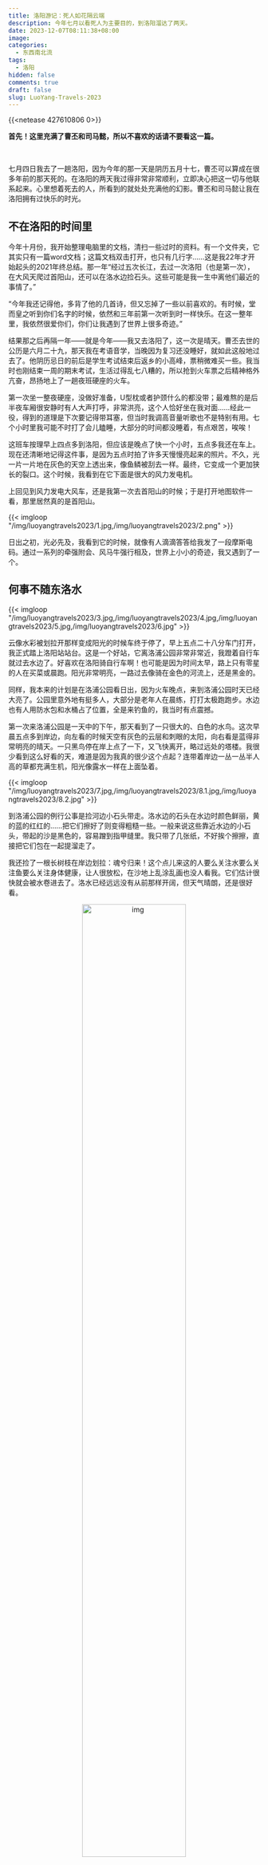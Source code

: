 ```yaml
---
title: 洛阳游记：死人如花隔云端
description: 今年七月以看死人为主要目的，到洛阳溜达了两天。
date: 2023-12-07T08:11:38+08:00
image: 
categories: 
  - 东西南北流
tags:
  - 洛阳
hidden: false
comments: true
draft: false
slug: LuoYang-Travels-2023
---
```

{{<netease 427610806 0>}}

**首先！这里充满了曹丕和司马懿，所以不喜欢的话请不要看这一篇。**

&nbsp;

七月四日我去了一趟洛阳，因为今年的那一天是阴历五月十七，曹丕可以算成在很多年前的那天死的。在洛阳的两天我过得非常非常顺利，立即决心把这一切与他联系起来。心里想着死去的人，所看到的就处处充满他的幻影。曹丕和司马懿让我在洛阳拥有过快乐的时光。

## 不在洛阳的时间里

今年十月份，我开始整理电脑里的文档，清扫一些过时的资料。有一个文件夹，它其实只有一篇word文档；这篇文档双击打开，也只有几行字……这是我22年才开始起头的2021年终总结。那一年“经过五次长江，去过一次洛阳（也是第一次），在大风天爬过首阳山，还可以在洛水边捡石头。这些可能是我一生中离他们最近的事情了。”

“今年我还记得他，多背了他的几首诗，但又忘掉了一些以前喜欢的。有时候，堂而皇之听到你们名字的时候，依然和三年前第一次听到时一样快乐。在这一整年里，我依然很爱你们，你们让我遇到了世界上很多奇迹。”

结果那之后再隔一年——就是今年——我又去洛阳了，这一次是晴天。曹丕去世的公历是六月二十九，那天我在考语音学，当晚因为复习还没睡好，就如此这般地过去了。他阴历忌日的前后是学生考试结束后返乡的小高峰，票稍微难买一些。我当时也刚结束一周的期末考试，生活过得乱七八糟的，所以抢到火车票之后精神格外亢奋，昂扬地上了一趟夜班硬座的火车。

第一次坐一整夜硬座，没做好准备，U型枕或者护颈什么的都没带；最难熬的是后半夜车厢很安静时有人大声打呼，非常洪亮，这个人恰好坐在我对面……经此一役，得到的道理是下次要记得带耳塞，但当时我调高音量听歌也不是特别有用。七个小时里我可能不时打了会儿瞌睡，大部分的时间都没睡着，有点艰苦，唉唉！

这班车按理早上四点多到洛阳，但应该是晚点了快一个小时，五点多我还在车上。现在还清晰地记得这件事，是因为五点时拍了许多天慢慢亮起来的照片。不久，光一片一片地在灰色的天空上透出来，像鱼鳞被刮去一样。最终，它变成一个更加狭长的裂口。这个时候，我看到在它下面是很大的风力发电机。

上回见到风力发电大风车，还是我第一次去首阳山的时候；于是打开地图软件一看，那里居然真的是首阳山。

{{< imgloop "/img/luoyangtravels2023/1.jpg,/img/luoyangtravels2023/2.png" >}}

日出之初，光必先及，我看到它的时候，就像有人滴滴答答给我发了一段摩斯电码。通过一系列的牵强附会、风马牛强行相及，世界上小小的奇迹，我又遇到了一个。

## 何事不随东洛水

{{< imgloop "/img/luoyangtravels2023/3.jpg,/img/luoyangtravels2023/4.jpg,/img/luoyangtravels2023/5.jpg,/img/luoyangtravels2023/6.jpg" >}}

云像水彩被划拉开那样变成阳光的时候车终于停了，早上五点二十八分车门打开，我正式踏上洛阳站站台。这是一个好站，它离洛浦公园非常非常近，我蹬着自行车就过去水边了。好喜欢在洛阳骑自行车啊！也可能是因为时间太早，路上只有零星的人在买菜或晨跑。阳光非常明亮，一路过去像骑在金色的河流上，还是黑金的。

同样，我本来的计划是在洛浦公园看日出，因为火车晚点，来到洛浦公园时天已经大亮了。公园里意外地有挺多人，大部分是老年人在晨练，打打太极跑跑步。水边也有人用防水包和水桶占了位置，全是来钓鱼的，我当时有点震撼。

第一次来洛浦公园是一天中的下午，那天看到了一只很大的、白色的水鸟。这次早晨五点多到岸边，向左看的时候天空有灰色的云层和刺眼的太阳，向右看是蓝得非常明亮的晴天。一只黑鸟停在岸上点了一下，又飞快离开，略过远处的塔楼。我很少看到这么好看的天，难道是因为我真的很少这个点起？连带着岸边一丛一丛半人高的草都充满生机，阳光像露水一样在上面坠着。

{{< imgloop "/img/luoyangtravels2023/7.jpg,/img/luoyangtravels2023/8.1.jpg,/img/luoyangtravels2023/8.2.jpg" >}}

到洛浦公园的例行公事是捡河边小石头带走。洛水边的石头在水边时颜色鲜丽，黄的蓝的红红的……把它们擦好了则变得粗糙一些。一般来说这些靠近水边的小石头，带起的沙是黑色的，容易蹭到指甲缝里。我只带了几张纸，不好挨个擦擦，直接把它们包在一起提溜走了。

我还捡了一根长树枝在岸边划拉：魂兮归来！这个点儿来这的人要么关注水要么关注鱼要么关注身体健康，让人很放松，在沙地上乱涂乱画也没人看我。它们估计很快就会被水卷进去了。洛水已经远远没有从前那样开阔，但天气晴朗，还是很好看。

<center>
    <figure>
        <img src="/img/luoyangtravels2023/9.jpg" alt="img" style="width:70%;">
    </figure>
</center>

## 洛阳博物馆

之后我去吃了，**南关小碗牛肉汤**！这家店和公园距离不远，牛肉汤上浮起的辣油很香，配的饼丝一块钱能买满满一塑料碗，我往汤里填了两次还没有泡完。这里盐要自己加，我加了三次……怎么回事，我真的口味太重了吗。总之这一顿吃得很幸福，早上就是要吃汤汤水水啊，我们北方真好！还喝了海碧，绿色玻璃瓶，水蜜桃味的，只要两块钱。

依然，本来计划天蒙蒙亮就来这里喝头汤，当然是又不成行，不过六七点的汤依然有滋味。

这样以后，同样蹬自行车一路骑到洛阳博物馆，离开馆时间还有二十多分钟，正好排队去了。排队的过程中拍了很多张门口高高的柱子，那个上面有小龙顶球。

<center>
    <figure>
        <img src="/img/luoyangtravels2023/13.jpg" alt="img" style="width:40%;">
    </figure>
</center>

七月，洛阳博物馆开放了许多展览！**考·古：汉魏洛阳城遗址考古六十年图片展**讲了一点洛阳宫，文帝黄初元年冬十二月初营，二年筑陵云台，三年穿灵芝池，五年穿天渊池，七年筑九华台。展览主要的内容应当是有关北魏时期遗址的发掘，有一些太极殿的图片，看上去比我想象得更大一点。有关它的勘察发掘工作差不多进行了三年，或更长时间。

洛阳城遗址的俯瞰图也很好看，从铜驼街、阖闾门到太极殿，十分笔直的一条路，可以想见它当时严肃的样子。可惜这次依然没抽出时间去实地看看，下次一定。

**“其宁惟永”北魏洛阳永宁寺特展**，著名的泥塑佛面被移过去了，比它单独摆在珍宝馆更好看……旁边展柜我记得是其他塑像残片，残缺的耳朵、服装立像、剩下四根指头的手势。我很喜欢这一块，纹路像山，凝而不滞的动态像云，而它勾画的是一件轻盈的衣服；这件衣服又是用石头雕刻而成的。立像残片的姿态行云流水，确实是褒衣博带，翩若惊鸿。

<gallery>
    <img src="/img/luoyangtravels2023/35.jpg" alt="img">
    <img src="/img/luoyangtravels2023/36.jpg" alt="img">
    <img src="/img/luoyangtravels2023/37.jpg" alt="img">
    <img src="/img/luoyangtravels2023/38.jpg" alt="img">
    <img src="/img/luoyangtravels2023/14.jpg" alt="img">
    <img src="/img/luoyangtravels2023/39.jpg" alt="img">
</gallery>

特展的主体是永宁寺，我觉得布置得很好，像我这样对它只有浮光掠影印象的人都看得很愉快。左右两侧有一些浮雕残像和带伤的佛头，后面的墙上图文并茂来介绍永宁寺，先写发掘时间，再放现场图片，最下列竖排文字从右到左，引《洛阳伽蓝记》。“南门楼三重，通三阁道，去地二十丈，形制似今端门。图以云气，画彩仙灵，绮钱青锁，辉赫丽华。拱门有四力士，四狮子。饰以金银，加之珠玉，庄严焕炳，世所未闻。”配的是发掘木塔塔基时的全景。至于展览的佛头，虽然有所残缺，但看眉骨、唇形，觉得很温厚。眼型细而上挑，看起来要笑的样子。

墙上还放着古籍的复印件。一看，正好翻到的是我很喜欢（也是为数不多我看过）的一段：
{{< quote >}}
浮图有九级，角角皆悬金铎，合上下有一百三十铎。浮图有四面，面有三户六窗，并皆朱漆。扉上有五行金铃，合有五千四百枚。复有金环铺首，殚土木之功，穷造形之巧，佛事精妙，不可思议。绣柱金铺，骇人心目。至于高风永夜，宝铎和鸣，铿锵之声，闻及十馀里。”
{{< /quote >}}
因为它在卷一，位置相当靠前，所以被我在半途而废之前读到了。去年看《吉祥纹莲花楼》的时候我就在把这一段代进去（啊？）。据这一段，特展里还放了《洛阳·绝响》，“雷电霰雪，浴火倾覆”。《洛阳伽蓝记》继续写，浮图永熙三年二月为火所烧，之后有人见其于海中，光明照耀，俨然如新。走到后面，有学者复原永宁寺塔的微缩模型，漆了红色。

展览介绍里写，永宁寺塔基遗址被龚崧林误称为汉质帝静陵，给它在南侧立碑……又见面了，上次见龚老师还是在青菜冢给人家立碑叫高原陵……

最后，还看到了里坊推测复原图。最下是洛水伊水，铜驼大街在图的中轴，图里包括辟雍、太学、白马寺。我坐城际公交路过白马寺的时候，觉得从那一站下，走到汉魏洛阳城遗址都好远好远，这么一想，它真的好大啊……按复原图指示，沿着铜驼大街朝内城的方向一直向北，就能到邙山。

<center>
    <figure>
        <img src="/img/luoyangtravels2023/15.png" alt="img" style="width:80%;">
    </figure>
</center>
再去珍宝馆。我又来拍白玉杯，真的特别特别好看，打光照得杯口有一圈亮白的玉色。说起来海胆送我的手链也是和田玉珠串起来的，又给我蹭到了（……）。当时人不是很多，翻出来本子想画一下留个纪念，手抖抖地一直在给杯口加高，试不出这种比例。按展柜的斜方侧着拍，能拍到它在后面映出一个清晰的影子，遥相呼应，非常美丽。我在洛博流连忘返，知识没怎么学到，但跑了三层楼集章。章上的白玉杯果然比我画的要好看很多，心满意足地盖了三回，一戳一个正中央。“白画骑羊儿一”、血珀骑羊俑也好看，小小的一个被托起来，能看到羊和儿童头上被勾出来毛发的痕迹。旁边的介绍写出土于西朱村曹魏大墓，我记得是曹淑的墓。其他的是唐三彩……对不起……我真的一点也不懂，就是好好看啊。
{{< imgloop "/img/luoyangtravels2023/16.png,/img/luoyangtravels2023/17.jpg,/img/luoyangtravels2023/18.png" >}}
想起来上回到洛阳，也来洛博，跟着玄玄到处乱逛，看到好多有意思的东西，记得还有出土的火锅。逛到后边，有一个地方放关于洛阳牡丹的宣传片，最后打出了大大的“这里是洛阳”。第一次看到的时候已经错过画面，又等了一轮才拍到这五个字，玄玄咔的一下照下来了。

## 古墓博物馆

其实我洛博逛得很快，因为和弦弦约好了在古墓博物馆见面！我和弦弦认识快五年了，一个在南京一个在北京，结果一个坐火车一个坐飞机，第一次碰面就在洛阳。弦弦戴葡萄耳坠，像云一样一下出现在我面前，特别美丽！古墓博物馆和洛阳博物馆适合挨着逛，展板开头介绍西朱村曹魏大墓，后面就是一个大大的“曹淑”，这回我真记住了……展板上写，西朱村这座是高等级的曹魏大墓。“经考证，墓主人是魏明帝曹叡的爱女平原懿公主曹淑和甄璜的合葬墓，曹淑于太和六年（公元232年）夭折后与甄皇后逝去的从孙甄璜合葬。”写到这里又去查了资料，银鸠车、骑羊儿，“年五岁有鸠车之乐，七岁有竹马之欢。”

高平陵似乎就在这旁边。

展板上还列出了金村出土的文物，有些龙形玉饰光看图片就能看出来它的工巧，更繁丽于白玉杯。旁边就是曹魏帝陵介绍，“曹魏改制称帝都洛46年，历五帝，陵墓均在洛阳，其中魏文帝曹丕葬首阳山。”下边首位列出正始八年墓，右边放了一张大大的白玉杯，介绍说它筒身直腹，圆型高足，通体光素洁白无纹，守拙抱朴。说得真好，我就在这里快乐地摘抄。

众所周知，古墓博物馆里可以真的看墓；我不知道的是原来这些墓里就有正始八年墓。按介绍讲，它的形制是横穴多室墓，矮身钻进里面可以看到里面剩余的陶器。这里墓群横跨的时间很长，越往后走，墓的壁画绘制、窗户图案都越加精美，砖上都雕了瓶插牡丹、莲花蔓草。但我走马观花，和弦弦两个人一路感叹那边窗户雕得好看、这个墓顶砌得规整；这个陪葬品有意思，可惜我推不搞这一套。因为集章的缘故，又花钱买了两套盖章专用的卡片。结果我一路上越走越困，到后面盖章机大多是弦弦帮我发现的。下次再来古墓博物馆，我决定精神养足，留心一些，（多记点简介抄上来）。

喜欢曹丕的人来逛古墓博物馆也会很快乐。进门时抬头就有一块电子大屏，很大的一个圈盖在邙山上，写“文帝首阳陵”；中间有一段休息的空间，墙面上贴着《文帝纪》：“夫葬也者，藏也，欲人之不得见也。……故吾营此丘墟不食之地，欲使易代之后不知其处。”曹丕死后，找不到人，找不到墓，更无所谓随葬物品。关于他的文字还在这里，一千年不被磨损。光明照耀，俨然如新；俄然雾起，遂隐入世界中去了。

<center>
    <figure>
        <img src="/img/luoyangtravels2023/19.png" alt="img" style="width:50%;">
    </figure>
</center>

## 是我推葬北邙山
{{< imgloop "/img/luoyangtravels2023/20.jpg,/img/luoyangtravels2023/21.png" >}}
何事不随东洛水，是我推葬北邙山！

走出古墓博物馆时我已经困得两只眼睛只能睁开一边，被弦弦拖上出租车，一路睡到了偃师。到宾馆后点了两杯古茗的芝士葡萄，收拾好东西又缓过来了。有了上次的经验，这回打出租直接到首阳山森林公园的西门，下车就能掏出明信片跟门口对上景。虽然当时已经是晚上六点半，但阳光依然很亮，蓝天澄澈。又因为时间不早，天气不热，非常适合上山。

隔了两年，西门的绿化比之前来时好了许多；也可能是夏天的原因，草木葱茏，一层叠着一层。进到西门，顺着修好的路闷头向上走，侧身一看，周围的山果然都比这座要矮，能够一直望见远处的发电厂。这时日头西斜，风力发电机排列到很远的山上，扇叶慢慢转着。而所有植物都朝着太阳那边轻轻抖动，叶片上一点一点的金光。邙山绿得旺盛，看不到一点黄土的迹象。丘墟不食之地，漫山遍野长出柏树、青草。再往远看，日头西落，但并不暗淡，光芒模糊了一些，像轻幔从地平线掀起一角，要盖过来。

今坟古坟无定主，按照旅行攻略，我和弦弦依然走土路到舜帝庙旁边的小亭子歇去了。亭子原本大概是因为伯夷叔齐修建的，那里视野很好，环着绕了一圈，三面都能看到山脚的风景。偃师这里的房子起高的少，我喜欢沿来时路的方向看，没有建筑，只是浅浅的丘陵，被距离一抹更像平原。近处浓绿，远处边角就暗起来，变得有些虚了。

首阳山西门这边开发痕迹不重，景色和谐，山上像是只有草木枯荣；水瞬息万变，更替不留痕迹，但河流恒常。二者相对来讲都比寻常事物不朽。先去洛浦公园、再来首阳山，最喜欢这两个地方，是因为它们可能许多年来显得变化不大，他以前也见到过。或者以前这里更加荒凉，他也上来，四面一望，昔日内城可以尽收眼底。

现在全部都了无痕迹。全是猜测、全是构想，而死人如花隔云端，全部看不真切。想到这里，觉得一切只是虚空。

但天气晴好，日出先照，没人能不喜欢首阳山。

他死以后，丧葬按生前所言置办，他觉得哪里最好、对哪里最满意，这回就能躺到那去。所有山啊河啊的，都被笼罩在一个人的灭顶之灾中。然后山该怎么长怎么长，河该怎么流怎么流。

网上有人说找到了首阳陵更具体的位置，看视频和图片，说在油菜花田旁边，大概是一道竖开的深口，另一侧已经层层压下来坍塌了。我没有试着去找，主要是自己懒，觉得即使走对路，附近都是构树，也很不方便。加上《营寿陵诏》，就更顺水推舟。能感觉出来哪里是南麓，已经很了不起了，不必深究！

那我来干什么的呢。我背了一书包的谷子拍照。首阳山，是我的，谷美……
{{< imgloop "/img/luoyangtravels2023/22.png,/img/luoyangtravels2023/23.png,/img/luoyangtravels2023/25.png,/img/luoyangtravels2023/24.png" >}}
弦弦带了jellycat的葡萄串串，我带了一堆徽章亚克力，摆摊一样把它们铺开。太阳快要隐没在山群后面，天蓝得更浓，最下泛着橙光。我们举着东西向天拍，拍得不知今夕何夕。这就是我们的上供（等等）。

又是因为有弦弦，我才敢走到南门的那条下山路，走了四十分钟！路过几个大风车，发出呜呜的声音，有一点吓人。但没有关系，弦弦一路上和我手拉手放歌听，我好幸福……往下绕的过程中，能看到类似盗洞一样的洞口，并不确定是不是。山的缓坡处，常常有土堆或者黑色的矮矮的石碑，日期都是上世纪的。天色愈暗，抬头已经看不到首阳山峰，暮色四合，就像那种会打开唱歌的莲花蜡烛，一瓣一瓣再闭合回去。到南门口时回头最后看看，一颗白星挂在大风车的边上。
{{< imgloop "/img/luoyangtravels2023/26.jpg,/img/luoyangtravels2023/27.jpg,/img/luoyangtravels2023/28.jpg,/img/luoyangtravels2023/29.png" >}}

## 走马观花

<center>
    <figure>
        <img src="/img/luoyangtravels2023/30.png" alt="img" style="width:80%;">
    </figure>
</center>

第二天倒是过得非常散漫。值得一说的是中午在偃师吃了**首阳山邓记驴肉汤**，惊为天人，是我这两天里最喜欢的一餐。十块钱一碗，可以加五块钱一份的驴白血。我看弦弦买的火烧饼脆脆的样子，也买了十块钱的驴肉火烧，好好吃……驴肉更加耐嚼，汤也很鲜，泡了烧饼吃正好合适。我离开洛阳后对这家店念念不忘，一直很想定那种景观蛋糕，做个首阳山，然后再把这个驴肉汤店的招牌加上（你等一下）。

送完弦弦上火车，我就一个人在洛阳城区走马观花地溜达。路过建安街，又路过邙山公墓的招牌，先是到**丽景门**转悠，跑了几家店铺盖章，镇捣蛋、慢递邮局之类的，其中有很好看的白玉杯和青龙白虎瓦当图。看到喜欢的明信片也买了几张，后来寄出去给朋友们了。一路逛下来，买到两个木质冰箱贴，分别画洛浦秋风和邙山远眺，山上面还有亭子。最后路过司马水席楼，已经想好点什么了，下次来我要吃牡丹燕菜和连汤肉片！

在洛阳城区坐公交车体验良好，因为路过很多景点。往**龙门石窟**走的去程，依次路过明堂天堂、应天门、洛阳城国家遗址公园、隋唐洛阳城遗址公园。好大的一个应天门，我悄悄拿手机拍，旁边坐的老爷爷气定神闲地看着它。真的到龙门石窟时，天又黑了，已经不能再入场，我只好到商品街转悠。一转悠又开始盖章，三十多个依次排开，我挑喜欢的盖，盖得纸上层层叠叠的。这些需要消费，我买了四神图的金属冰箱贴，也喜欢。

<center>
    <figure>
        <img src="/img/luoyangtravels2023/31.jpg" alt="img" style="width:80%;">
    </figure>
</center>

再坐公交转回来，明堂、天堂、应天门都亮起灯光，处处围着人，显得辉煌而繁华。街边路灯是牡丹形状，也开起来了。连九龙鼎都是打了灯光，颜色交替变换。两次来洛阳，都没有到这些地方玩，再来的时候想去一下。

晚饭我吃了**十梨香**，记得羊肉炕馍只要十五；又去买了**顾记肉合**，昨天在偃师的时候就一气把猪头肉的、牛肉的都吃过了，第二天想再带点回去。洛阳的食物就是格外对我胃口，肉合的饼薄而硬，里面夹凉拌肉、黄瓜丝，再要点辣椒，六块钱能买到大大一个。在夜车上捧着吃，要用两只手拿住。吃完的时候已经车过了郑州。

当时弦弦也没有睡。弦弦说，我在火车上听洛阳夜雨。我伸手抚你眉上寒霜，无言空相觑；暗火下掌心，错乱纹理。我又想起他们各自的生与死，中心藏之，何日忘之。

二公子们，保佑我逢凶化吉，无成有终。
{{< imgloop "/img/luoyangtravels2023/32.jpg,/img/luoyangtravels2023/33.jpg,/img/luoyangtravels2023/34.jpg" >}}

## 改日看

在曲曲持续不断地鼓励下，我终于写完四个月前发生的事情了，谢谢曲曲！幸好当时留了许多照片，我对着相册打字删删改改。一路翻下来，洛水连着的天那么蓝，首阳山草木摇动，遍野浓绿，值得一去再去。

第二个感想是平时摸鱼写一句两句的嘟嘟挺好，夏天写的东西都被我扔进来这里了！

第三个感想就是原来我还能写，我已经四年没有写了；原来我还喜欢他们。我的人生是一段段的我真喜欢我CP啊，我早该明白。

<center>
    <figure>
        <img src="/img/luoyangtravels2023/50.jpg" alt="图片描述" style="width:70%;">
        <figcaption>写完时买的立牌也到了，给你看梨汁黄桃罐头！</figcaption>
    </figure>
</center>


